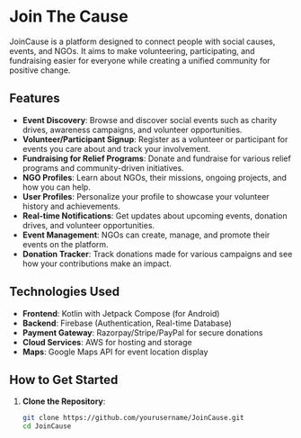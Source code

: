 # Join The Cause

JoinCause is a platform designed to connect people with social causes, events, and NGOs. It aims to make volunteering, participating, and fundraising easier for everyone while creating a unified community for positive change.

## Features

- **Event Discovery**: Browse and discover social events such as charity drives, awareness campaigns, and volunteer opportunities.
- **Volunteer/Participant Signup**: Register as a volunteer or participant for events you care about and track your involvement.
- **Fundraising for Relief Programs**: Donate and fundraise for various relief programs and community-driven initiatives.
- **NGO Profiles**: Learn about NGOs, their missions, ongoing projects, and how you can help.
- **User Profiles**: Personalize your profile to showcase your volunteer history and achievements.
- **Real-time Notifications**: Get updates about upcoming events, donation drives, and volunteer opportunities.
- **Event Management**: NGOs can create, manage, and promote their events on the platform.
- **Donation Tracker**: Track donations made for various campaigns and see how your contributions make an impact.

## Technologies Used

- **Frontend**: Kotlin with Jetpack Compose (for Android)  
- **Backend**: Firebase (Authentication, Real-time Database)  
- **Payment Gateway**: Razorpay/Stripe/PayPal for secure donations  
- **Cloud Services**: AWS for hosting and storage  
- **Maps**: Google Maps API for event location display

## How to Get Started

1. **Clone the Repository**:
   ```bash
   git clone https://github.com/yourusername/JoinCause.git
   cd JoinCause
